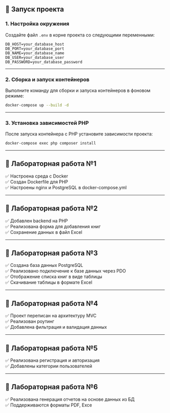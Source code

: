 ## 🚀 Запуск проекта
### 1. Настройка окружения

Создайте файл `.env` в корне проекта со следующими переменными:

```env
DB_HOST=your_database_host
DB_PORT=your_database_port
DB_NAME=your_database_name
DB_USER=your_database_user
DB_PASSWORD=your_database_password
```

---

### 2. Сборка и запуск контейнеров

Выполните команду для сборки и запуска контейнеров в фоновом режиме:

```bash
docker-compose up --build -d
```

---

### 3. Установка зависимостей PHP

После запуска контейнера с PHP установите зависимости проекта:

```bash
docker-compose exec php composer install
```

---

## 🔹 Лабораторная работа №1
✅ Настроена среда с Docker  
✅ Создан Dockerfile для PHP  
✅ Настроены nginx и PostgreSQL в docker-compose.yml

---

## 🔹 Лабораторная работа №2
✅ Добавлен backend на PHP  
✅ Реализована форма для добавления книг  
✅ Сохранение данных в файл Excel

---

## 🔹 Лабораторная работа №3
✅ Создана база данных PostgreSQL  
✅ Реализовано подключение к базе данных через PDO  
✅ Отображение списка книг в виде таблицы  
✅ Скачивание таблицы в формате Excel

---

## 🔹 Лабораторная работа №4
✅ Проект переписан на архитектуру MVC  
✅ Реализован роутинг  
✅ Добавлена фильтрация и валидация данных  

---

## 🔹 Лабораторная работа №5
✅ Реализована регистрация и авторизация  
✅ Добавлены категории пользователей  

---

## 🔹 Лабораторная работа №6
✅ Реализована генерация отчетов на основе данных из БД  
✅ Поддерживаются форматы PDF, Exce